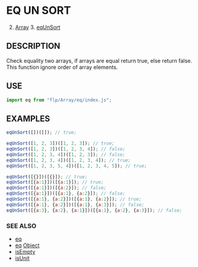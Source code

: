 # EQ UN SORT

2. [Array](../README.md)
    3. [eqUnSort](./README.md)

## DESCRIPTION
Check equality two arrays, if arrays are equal return true, else return false. This function ignore order of array elements.

## USE

```javascript
import eq from "flp/Array/eq/index.js";
```

## EXAMPLES

```javascript
eqUnSort([])([]); // true;

eqUnSort([1, 2, 3])([1, 2, 3]); // true;
eqUnSort([1, 2, 3])([1, 2, 3, 4]); // false;
eqUnSort([1, 2, 3, 4])([1, 2, 3]); // false;
eqUnSort([1, 2, 3, 4])([1, 2, 3, 4]); // true;
eqUnSort([1, 2, 3, 5, 4])([1, 2, 3, 4, 5]); // true;

eqUnSort([{}])([{}]); // true;
eqUnSort([{a:1}])([{a:1}]); // true;
eqUnSort([{a:1}])([{a:2}]); // false;
eqUnSort([{a:1}])([{a:1}, {a:2}]); // false;
eqUnSort([{a:1}, {a:2}])([{a:1}, {a:2}]); // true;
eqUnSort([{a:1}, {a:2}])([{a:1}, {a:3}]); // false;
eqUnSort([{a:3}, {a:2}, {a:1}])([{a:1}, {a:2}, {a:3}]); // false;
```

### SEE ALSO

- [eq]("../../Object/eq/README.ms")
- [eq]("../../Object/eq/README.md") [Object]("../../Object/README.md")
- [isEmpty]("../../Array/isEmpty/README.md")
- [isUnit]("../../Array/isUnit/README.md")
